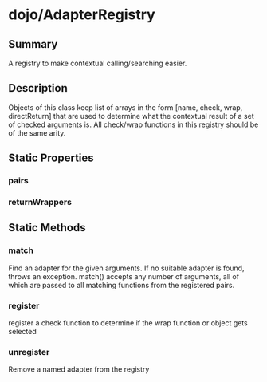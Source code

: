 # dojo/AdapterRegistry

## Summary

A registry to make contextual calling/searching easier.
## Description

Objects of this class keep list of arrays in the form [name, check,
wrap, directReturn] that are used to determine what the contextual
result of a set of checked arguments is. All check/wrap functions
in this registry should be of the same arity.
## Static Properties

### pairs


### returnWrappers


## Static Methods

### match
Find an adapter for the given arguments. If no suitable adapter
is found, throws an exception. match() accepts any number of
arguments, all of which are passed to all matching functions
from the registered pairs.

### register
register a check function to determine if the wrap function or
object gets selected

### unregister
Remove a named adapter from the registry


